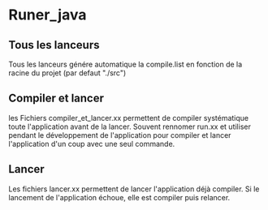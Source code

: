 # Runer_java

## Tous les lanceurs
Tous les lanceurs génére automatique la compile.list en fonction de la racine du projet (par defaut "./src")


## Compiler et lancer
les Fichiers compiler_et_lancer.xx permettent de compiler systématique toute l'application avant de la lancer.
Souvent rennomer run.xx et utiliser pendant le développement de l'application pour compiler et lancer l'application d'un coup avec une seul commande.

## Lancer
Les fichiers lancer.xx permettent de lancer l'application déjà compiler. Si le lancement de l'application échoue, elle est compiler puis relancer.
